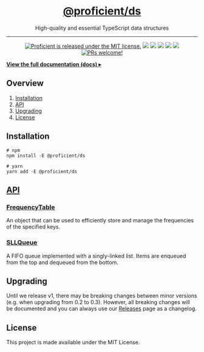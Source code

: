 <h1 align="center">
  <a href="https://kafkas.github.io/proficient/ds">
    @proficient/ds
  </a>
</h1>

<p align="center">
    High-quality and essential TypeScript data structures
</p>

---

<p align="center">
    <a href="https://github.com/kafkas/proficient/blob/main/LICENSE">
    <img src="https://img.shields.io/badge/license-MIT-blue.svg" alt="Proficient is released under the MIT license." /></a>
    <a href="https://npmjs.com/package/@proficient/ds" alt="Version">
        <img src="https://img.shields.io/npm/v/@proficient/ds" /></a>
    <a href="https://npmjs.com/package/@proficient/ds" alt="Size">
        <img src="https://img.shields.io/bundlephobia/min/@proficient/ds" /></a>
    <a href="https://npmjs.com/package/@proficient/ds" alt="Downloads">
        <img src="https://img.shields.io/npm/dm/@proficient/ds" /></a>
    <a href="https://" alt="Types">
        <img src="https://img.shields.io/npm/types/@proficient/ds" /></a>
    <a href="https://lerna.js.org/" alt="Framework">
        <img src="https://img.shields.io/badge/maintained%20with-lerna-cc00ff.svg" /></a>
    <a href="https://github.com/kafkas/proficient">
    <img src="https://img.shields.io/badge/PRs-welcome-brightgreen.svg" alt="PRs welcome!" /></a>
</p>

[**View the full documentation (docs) ▸**](https://kafkas.github.io/proficient/ds)

## Overview

1. [Installation](#Installation)
2. [API](#API)
3. [Upgrading](#Upgrading)
4. [License](#License)

## Installation

```
# npm
npm install -E @proficient/ds

# yarn
yarn add -E @proficient/ds
```

## [API](https://kafkas.github.io/proficient/ds)

### [FrequencyTable](https://kafkas.github.io/proficient/ds/0.2/classes/FrequencyTable.html)

An object that can be used to efficiently store and manage the frequencies of the specified keys.

### [SLLQueue](https://kafkas.github.io/proficient/ds/0.2/classes/SLLQueue.html)

A FIFO queue implemented with a singly-linked list. Items are enqueued from the top and dequeued from the bottom.

## Upgrading

Until we release v1, there may be breaking changes between minor versions (e.g. when upgrading from 0.2 to 0.3). However, all breaking changes will be documented and you can always use our [Releases](https://github.com/kafkas/proficient/releases) page as a changelog.

## License

This project is made available under the MIT License.
